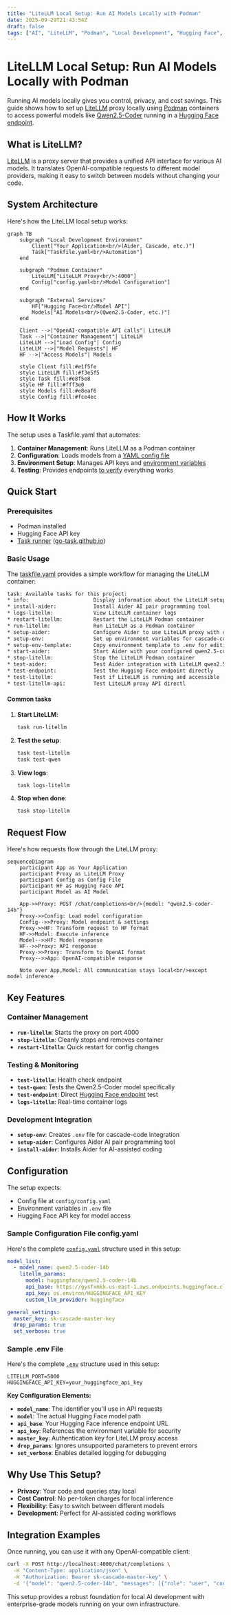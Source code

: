 ```yaml
---
title: "LiteLLM Local Setup: Run AI Models Locally with Podman"
date: 2025-09-29T21:43:54Z
draft: false
tags: ["AI", "LiteLLM", "Podman", "Local Development", "Hugging Face", "qwen2.5-coder"]
---
```


# LiteLLM Local Setup: Run AI Models Locally with Podman

Running AI models locally gives you control, privacy, and cost savings. This guide shows how to set up [LiteLLM](https://github.com/BerriAI/litellm) proxy locally using [Podman](https://podman.io/) containers to access powerful models like [Qwen2.5-Coder](https://endpoints.huggingface.co/catalog?query=Qwen2.5-Coder) running in a [Hugging Face endpoint](https://endpoints.huggingface.co/catalog).

## What is LiteLLM?

[LiteLLM](https://github.com/BerriAI/litellm) is a proxy server that provides a unified API interface for various AI models. It translates OpenAI-compatible requests to different model providers, making it easy to switch between models without changing your code.

## System Architecture

Here's how the LiteLLM local setup works:

```mermaid
graph TB
    subgraph "Local Development Environment"
        Client["Your Application<br/>(Aider, Cascade, etc.)"]
        Task["Taskfile.yaml<br/>Automation"]
    end
    
    subgraph "Podman Container"
        LiteLLM["LiteLLM Proxy<br/>:4000"]
        Config["config.yaml<br/>Model Configuration"]
    end
    
    subgraph "External Services"
        HF["Hugging Face<br/>Model API"]
        Models["AI Models<br/>(Qwen2.5-Coder, etc.)"]
    end
    
    Client -->|"OpenAI-compatible API calls"| LiteLLM
    Task -->|"Container Management"| LiteLLM
    LiteLLM -->|"Load Config"| Config
    LiteLLM -->|"Model Requests"| HF
    HF -->|"Access Models"| Models
    
    style Client fill:#e1f5fe
    style LiteLLM fill:#f3e5f5
    style Task fill:#e8f5e8
    style HF fill:#fff3e0
    style Models fill:#e8eaf6
    style Config fill:#fce4ec
```

## How It Works

The setup uses a Taskfile.yaml that automates:

1. **Container Management**: Runs LiteLLM as a Podman container
2. **Configuration**: Loads models from a [YAML config file](https://github.com/Humanly-Studios/blogs/blob/main/recipes/litellm/podman/config/config.yaml)
3. **Environment Setup**: Manages API keys and [environment variables](https://github.com/Humanly-Studios/blogs/blob/main/recipes/litellm/podman/.env)
4. **Testing**: Provides endpoints [to verify](https://github.com/Humanly-Studios/blogs/blob/master/recipes/litellm/podman/Taskfile.yaml#L43) everything works

## Quick Start

### Prerequisites
- Podman installed
- Hugging Face API key
- [Task runner](https://taskfile.dev/) ([go-task.github.io](https://github.com/go-task/task))

### Basic Usage

The [taskfile.yaml](https://github.com/Humanly-Studios/humanly-labs/blob/main/taskfile.yaml) provides a simple workflow for managing the LiteLLM container:


```bash
task: Available tasks for this project:
* info:                     Display information about the LiteLLM setup
* install-aider:            Install Aider AI pair programming tool
* logs-litellm:             View LiteLLM container logs
* restart-litellm:          Restart the LiteLLM Podman container
* run-litellm:              Run LiteLLM as a Podman container
* setup-aider:              Configure Aider to use LiteLLM proxy with qwen2.5-coder-14b model
* setup-env:                Set up environment variables for cascade-code
* setup-env-template:       Copy environment template to .env for editing
* start-aider:              Start Aider with your configured qwen2.5-coder-14b model
* stop-litellm:             Stop the LiteLLM Podman container
* test-aider:               Test Aider integration with LiteLLM qwen2.5-coder-14b model
* test-endpoint:            Test the Hugging Face endpoint directly
* test-litellm:             Test if LiteLLM is running and accessible
* test-litellm-api:         Test LiteLLM proxy API directl
```

#### Common tasks

1. **Start LiteLLM**:
   ```bash
   task run-litellm
   ```

2. **Test the setup**:
   ```bash
   task test-litellm
   task test-qwen
   ```

3. **View logs**:
   ```bash
   task logs-litellm
   ```

4. **Stop when done**:
   ```bash
   task stop-litellm
   ```

## Request Flow

Here's how requests flow through the LiteLLM proxy:

```mermaid
sequenceDiagram
    participant App as Your Application
    participant Proxy as LiteLLM Proxy
    participant Config as Config File
    participant HF as Hugging Face API
    participant Model as AI Model
    
    App->>Proxy: POST /chat/completions<br/>{model: "qwen2.5-coder-14b"}
    Proxy->>Config: Load model configuration
    Config-->>Proxy: Model endpoint & settings
    Proxy->>HF: Transform request to HF format
    HF->>Model: Execute inference
    Model-->>HF: Model response
    HF-->>Proxy: API response
    Proxy->>Proxy: Transform to OpenAI format
    Proxy-->>App: OpenAI-compatible response
    
    Note over App,Model: All communication stays local<br/>except model inference
```

## Key Features

### Container Management
- **`run-litellm`**: Starts the proxy on port 4000
- **`stop-litellm`**: Cleanly stops and removes container
- **`restart-litellm`**: Quick restart for config changes

### Testing & Monitoring
- **`test-litellm`**: Health check endpoint
- **`test-qwen`**: Tests the Qwen2.5-Coder model specifically
- **`test-endpoint`**: Direct [Hugging Face endpoint](https://endpoints.huggingface.co/catalog) test
- **`logs-litellm`**: Real-time container logs

### Development Integration
- **`setup-env`**: Creates `.env` file for cascade-code integration
- **`setup-aider`**: Configures Aider AI pair programming tool
- **`install-aider`**: Installs Aider for AI-assisted coding

## Configuration

The setup expects:
- Config file at `config/config.yaml`
- Environment variables in `.env` file
- Hugging Face API key for model access

### Sample Configuration File config.yaml

Here's the complete [`config.yaml`](https://github.com/Humanly-Studios/blogs/blob/main/recipes/litellm/podman/config/config.yaml) structure used in this setup:

```yaml
model_list:
  - model_name: qwen2.5-coder-14b
    litellm_params:
      model: huggingface/qwen2.5-coder-14b
      api_base: https://gysfxmkk.us-east-1.aws.endpoints.huggingface.cloud
      api_key: os.environ/HUGGINGFACE_API_KEY
      custom_llm_provider: huggingface

general_settings:
  master_key: sk-cascade-master-key
  drop_params: true
  set_verbose: true
```

### Sample .env File

Here's the complete [`.env`](https://github.com/Humanly-Studios/blogs/blob/main/recipes/litellm/podman/.env) structure used in this setup:

```env
LITELLM_PORT=5000
HUGGINGFACE_API_KEY=your_huggingface_api_key
```

**Key Configuration Elements:**
- **`model_name`**: The identifier you'll use in API requests
- **`model`**: The actual Hugging Face model path
- **`api_base`**: Your Hugging Face inference endpoint URL
- **`api_key`**: References the environment variable for security
- **`master_key`**: Authentication key for LiteLLM proxy access
- **`drop_params`**: Ignores unsupported parameters to prevent errors
- **`set_verbose`**: Enables detailed logging for debugging

## Why Use This Setup?

- **Privacy**: Your code and queries stay local
- **Cost Control**: No per-token charges for local inference
- **Flexibility**: Easy to switch between different models
- **Development**: Perfect for AI-assisted coding workflows

## Integration Examples

Once running, you can use it with any OpenAI-compatible client:

```bash
curl -X POST http://localhost:4000/chat/completions \
  -H "Content-Type: application/json" \
  -H "Authorization: Bearer sk-cascade-master-key" \
  -d '{"model": "qwen2.5-coder-14b", "messages": [{"role": "user", "content": "Your prompt here"}]}'
```

This setup provides a robust foundation for local AI development with enterprise-grade models running on your own infrastructure.
